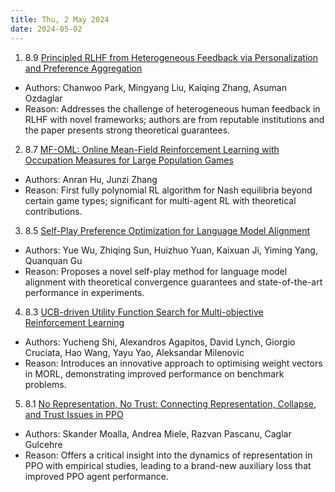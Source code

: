 ```yaml
---
title: Thu, 2 May 2024
date: 2024-05-02
---
```

1. 8.9 [Principled RLHF from Heterogeneous Feedback via Personalization and Preference Aggregation](https://arxiv.org/abs/2405.00254)
* Authors: Chanwoo Park, Mingyang Liu, Kaiqing Zhang, Asuman Ozdaglar
* Reason: Addresses the challenge of heterogeneous human feedback in RLHF with novel frameworks; authors are from reputable institutions and the paper presents strong theoretical guarantees.

2. 8.7 [MF-OML: Online Mean-Field Reinforcement Learning with Occupation Measures for Large Population Games](https://arxiv.org/abs/2405.00282)
* Authors: Anran Hu, Junzi Zhang
* Reason: First fully polynomial RL algorithm for Nash equilibria beyond certain game types; significant for multi-agent RL with theoretical contributions.

3. 8.5 [Self-Play Preference Optimization for Language Model Alignment](https://arxiv.org/abs/2405.00675)
* Authors: Yue Wu, Zhiqing Sun, Huizhuo Yuan, Kaixuan Ji, Yiming Yang, Quanquan Gu
* Reason: Proposes a novel self-play method for language model alignment with theoretical convergence guarantees and state-of-the-art performance in experiments.

4. 8.3 [UCB-driven Utility Function Search for Multi-objective Reinforcement Learning](https://arxiv.org/abs/2405.00410)
* Authors: Yucheng Shi, Alexandros Agapitos, David Lynch, Giorgio Cruciata, Hao Wang, Yayu Yao, Aleksandar Milenovic
* Reason: Introduces an innovative approach to optimising weight vectors in MORL, demonstrating improved performance on benchmark problems.

5. 8.1 [No Representation, No Trust: Connecting Representation, Collapse, and Trust Issues in PPO](https://arxiv.org/abs/2405.00662)
* Authors: Skander Moalla, Andrea Miele, Razvan Pascanu, Caglar Gulcehre
* Reason: Offers a critical insight into the dynamics of representation in PPO with empirical studies, leading to a brand-new auxiliary loss that improved PPO agent performance.

